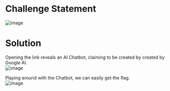 # Challenge Statement

![image](https://github.com/user-attachments/assets/85ecc33d-2038-4bdc-8516-3d3532a48a0f)

# Solution
Opening the link reveals an AI Chatbot, claiming to be created by created by Google AI.  
![image](https://github.com/user-attachments/assets/c3cbb690-1c7f-4222-bdbd-bd960bf163e8)

Playing around with the Chatbot, we can easily get the flag.  
![image](https://github.com/user-attachments/assets/f7be0b3e-679e-4e93-bf8b-ea55a30375ac)
